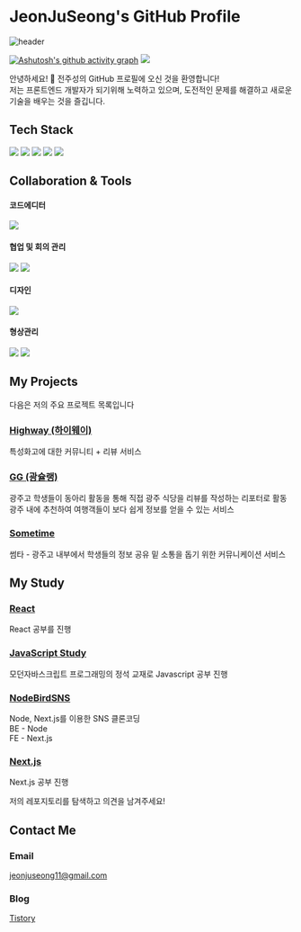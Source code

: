 # JeonJuSeong's GitHub Profile

![header](https://capsule-render.vercel.app/api?type=waving&color=0:14B09B,100:0359AE&height=230&section=header&text=Jeonjuseong11&fontAlign=70&fontAlignY=40&fontSize=60&fontColor=ffffff)

[![Ashutosh's github activity graph](https://activity-graph.herokuapp.com/graph?username=jeonjuseong11&theme=nord)](https://github.com/jeonjuseong11/github-readme-activity-graph)
![](https://github-profile-summary-cards.vercel.app/api/cards/profile-details?username=jeonjuseong11&theme=nord_dark)

안녕하세요! 👋 전주성의 GitHub 프로필에 오신 것을 환영합니다!  
저는 프론트엔드 개발자가 되기위해 노력하고 있으며, 도전적인 문제를 해결하고 새로운 기술을 배우는 것을 즐깁니다.  

## Tech Stack

<img src="https://img.shields.io/badge/html5-e34f26?style=flat-square&logo=html5&logoColor=white"/></a>
<img src="https://img.shields.io/badge/css3-1572b6?style=flat-square&logo=css3&logoColor=white"/></a>
<img src="https://img.shields.io/badge/Javascript-ffb13b?style=flat-square&logo=javascript&logoColor=white"/></a>
<img src="https://img.shields.io/badge/React-61dafb?style=flat-square&logo=react&logoColor=white"/></a>
<img src="https://img.shields.io/badge/Next.js-000000?style=flat-square&logo=next.js&logoColor=white"/></a>

## Collaboration & Tools

#### 코드에디터  
<img src="https://img.shields.io/badge/VS%20Code-007ACC?style=flat-square&logo=visual-studio-code&logoColor=white"/>  

#### 협업 및 회의 관리   
<img src="https://img.shields.io/badge/Slack-4A154B?style=flat-square&logo=slack&logoColor=white"/> <img src="https://img.shields.io/badge/Notion-000000?style=flat-square&logo=notion&logoColor=white"/>  

#### 디자인  
<img src="https://img.shields.io/badge/Figma-F24E1E?style=flat-square&logo=figma&logoColor=white"/>   

#### 형상관리    
<img src="https://img.shields.io/badge/Git-F05032?style=flat-square&logo=git&logoColor=white"/> <img src="https://img.shields.io/badge/Github-181717?style=flat-square&logo=github&logoColor=white"/>  

## My Projects

다음은 저의 주요 프로젝트 목록입니다  

### [Highway (하이웨이)](https://github.com/jeonjuseong11/TeamC_Main_Front)

특성화고에 대한 커뮤니티 + 리뷰 서비스

### [GG (광슐랭)](https://github.com/jeonjuseong11/gwangguide)

광주고 학생들이 동아리 활동을 통해 직접 광주 식당을 리뷰를 작성하는 리포터로 활동  
광주 내에 추천하여 여행객들이 보다 쉽게 정보를 얻을 수 있는 서비스

### [Sometime](https://github.com/jeonjuseong11/sometimes)

썸타 - 광주고 내부에서 학생들의 정보 공유 밑 소통을 돕기 위한 커뮤니케이션 서비스

## My Study

### [React](https://github.com/jeonjuseong11/Study/tree/main/%ED%95%9C%EC%9E%85React)

React 공부를 진행

### [JavaScript Study](https://github.com/jeonjuseong11/Study/tree/main/%20%EB%AA%A8%EB%8D%98%EC%9E%90%EB%B0%94%EC%8A%A4%ED%81%AC%EB%A6%BD%ED%8A%B8%20%ED%94%84%EB%A1%9C%EA%B7%B8%EB%9E%98%EB%B0%8D%EC%9D%98%20%EC%A0%95%EC%84%9D%20)

모던자바스크립트 프로그래밍의 정석 교재로 Javascript 공부 진행

### [NodeBirdSNS](https://github.com/jeonjuseong11/react-nodebird)

Node, Next.js를 이용한 SNS 클론코딩  
BE - Node  
FE - Next.js

### [Next.js](https://github.com/jeonjuseong11/my-next-practice-app)

Next.js 공부 진행

저의 레포지토리를 탐색하고 의견을 남겨주세요!    

## Contact Me
### **Email**   
jeonjuseong11@gmail.com  
### **Blog**  
[Tistory](https://juseongsdevstory.tistory.com/)


